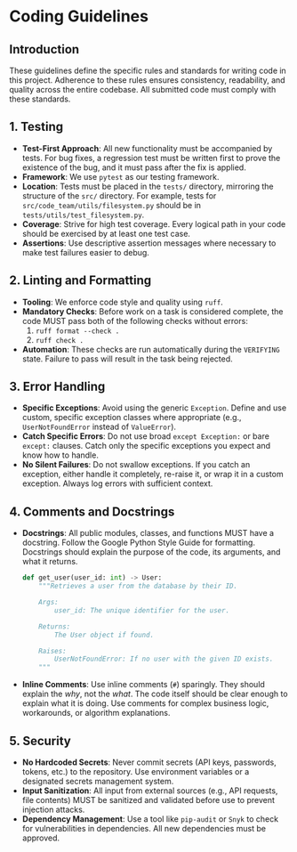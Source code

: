 # Coding Guidelines

## Introduction
These guidelines define the specific rules and standards for writing code in this project. Adherence to these rules ensures consistency, readability, and quality across the entire codebase. All submitted code must comply with these standards.

## 1. Testing

-   **Test-First Approach**: All new functionality must be accompanied by tests. For bug fixes, a regression test must be written first to prove the existence of the bug, and it must pass after the fix is applied.
-   **Framework**: We use `pytest` as our testing framework.
-   **Location**: Tests must be placed in the `tests/` directory, mirroring the structure of the `src/` directory. For example, tests for `src/code_team/utils/filesystem.py` should be in `tests/utils/test_filesystem.py`.
-   **Coverage**: Strive for high test coverage. Every logical path in your code should be exercised by at least one test case.
-   **Assertions**: Use descriptive assertion messages where necessary to make test failures easier to debug.

## 2. Linting and Formatting

-   **Tooling**: We enforce code style and quality using `ruff`.
-   **Mandatory Checks**: Before work on a task is considered complete, the code MUST pass both of the following checks without errors:
    1.  `ruff format --check .`
    2.  `ruff check .`
-   **Automation**: These checks are run automatically during the `VERIFYING` state. Failure to pass will result in the task being rejected.

## 3. Error Handling

-   **Specific Exceptions**: Avoid using the generic `Exception`. Define and use custom, specific exception classes where appropriate (e.g., `UserNotFoundError` instead of `ValueError`).
-   **Catch Specific Errors**: Do not use broad `except Exception:` or bare `except:` clauses. Catch only the specific exceptions you expect and know how to handle.
-   **No Silent Failures**: Do not swallow exceptions. If you catch an exception, either handle it completely, re-raise it, or wrap it in a custom exception. Always log errors with sufficient context.

## 4. Comments and Docstrings

-   **Docstrings**: All public modules, classes, and functions MUST have a docstring. Follow the Google Python Style Guide for formatting. Docstrings should explain the purpose of the code, its arguments, and what it returns.
    ```python
    def get_user(user_id: int) -> User:
        """Retrieves a user from the database by their ID.

        Args:
            user_id: The unique identifier for the user.

        Returns:
            The User object if found.

        Raises:
            UserNotFoundError: If no user with the given ID exists.
        """
    ```
-   **Inline Comments**: Use inline comments (`#`) sparingly. They should explain the *why*, not the *what*. The code itself should be clear enough to explain what it is doing. Use comments for complex business logic, workarounds, or algorithm explanations.

## 5. Security

-   **No Hardcoded Secrets**: Never commit secrets (API keys, passwords, tokens, etc.) to the repository. Use environment variables or a designated secrets management system.
-   **Input Sanitization**: All input from external sources (e.g., API requests, file contents) MUST be sanitized and validated before use to prevent injection attacks.
-   **Dependency Management**: Use a tool like `pip-audit` or `Snyk` to check for vulnerabilities in dependencies. All new dependencies must be approved.